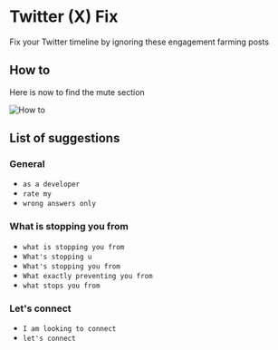 # Twitter (X) Fix

Fix your Twitter timeline by ignoring these engagement farming posts

## How to

Here is now to find the mute section

![How to](https://github.com/user-attachments/assets/28c4a4fb-9914-48a2-b9f1-fae21526f862)

## List of suggestions

### General

- `as a developer`
- `rate my`
- `wrong answers only`

### What is stopping you from

- `what is stopping you from`
- `What's stopping u`
- `What's stopping you from`
- `What exactly preventing you from`
- `what stops you from`

### Let's connect

- `I am looking to connect`
- `let's connect`
